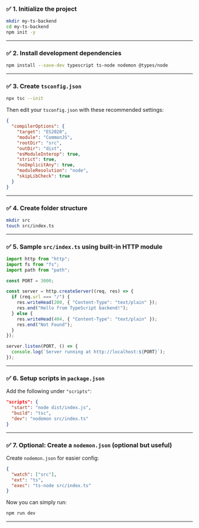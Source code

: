 
### ✅ 1. Initialize the project
```bash
mkdir my-ts-backend
cd my-ts-backend
npm init -y
```

---

### ✅ 2. Install development dependencies
```bash
npm install --save-dev typescript ts-node nodemon @types/node
```

---

### ✅ 3. Create `tsconfig.json`
```bash
npx tsc --init
```

Then edit your `tsconfig.json` with these recommended settings:

```json
{
  "compilerOptions": {
    "target": "ES2020",
    "module": "CommonJS",
    "rootDir": "src",
    "outDir": "dist",
    "esModuleInterop": true,
    "strict": true,
    "noImplicitAny": true,
    "moduleResolution": "node",
    "skipLibCheck": true
  }
}
```

---

### ✅ 4. Create folder structure
```bash
mkdir src
touch src/index.ts
```

---

### ✅ 5. Sample `src/index.ts` using built-in HTTP module

```ts
import http from "http";
import fs from "fs";
import path from "path";

const PORT = 3000;

const server = http.createServer((req, res) => {
  if (req.url === "/") {
    res.writeHead(200, { "Content-Type": "text/plain" });
    res.end("Hello from TypeScript backend!");
  } else {
    res.writeHead(404, { "Content-Type": "text/plain" });
    res.end("Not Found");
  }
});

server.listen(PORT, () => {
  console.log(`Server running at http://localhost:${PORT}`);
});
```

---

### ✅ 6. Setup scripts in `package.json`
Add the following under `"scripts"`:

```json
"scripts": {
  "start": "node dist/index.js",
  "build": "tsc",
  "dev": "nodemon src/index.ts"
}
```

---

### ✅ 7. Optional: Create a `nodemon.json` (optional but useful)

Create `nodemon.json` for easier config:

```json
{
  "watch": ["src"],
  "ext": "ts",
  "exec": "ts-node src/index.ts"
}
```

Now you can simply run:
```bash
npm run dev
```

---

